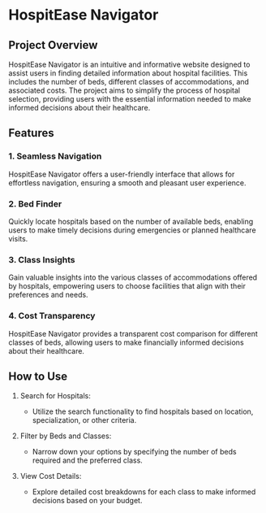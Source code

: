 # HospitEase Navigator

## Project Overview

HospitEase Navigator is an intuitive and informative website designed to assist users in finding detailed information about hospital facilities. This includes the number of beds, different classes of accommodations, and associated costs. The project aims to simplify the process of hospital selection, providing users with the essential information needed to make informed decisions about their healthcare.

## Features

### 1. Seamless Navigation

HospitEase Navigator offers a user-friendly interface that allows for effortless navigation, ensuring a smooth and pleasant user experience.

### 2. Bed Finder

Quickly locate hospitals based on the number of available beds, enabling users to make timely decisions during emergencies or planned healthcare visits.

### 3. Class Insights

Gain valuable insights into the various classes of accommodations offered by hospitals, empowering users to choose facilities that align with their preferences and needs.

### 4. Cost Transparency

HospitEase Navigator provides a transparent cost comparison for different classes of beds, allowing users to make financially informed decisions about their healthcare.

## How to Use

1. Search for Hospitals:
   - Utilize the search functionality to find hospitals based on location, specialization, or other criteria.

2. Filter by Beds and Classes:
   - Narrow down your options by specifying the number of beds required and the preferred class.

3. View Cost Details:
   - Explore detailed cost breakdowns for each class to make informed decisions based on your budget.

